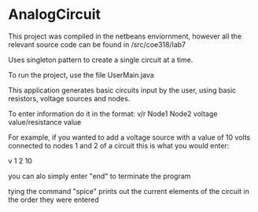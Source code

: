 # AnalogCircuit

This project was compiled in the netbeans enviornment, however all the relevant source code can be found in /src/coe318/lab7

Uses singleton pattern to create a single circuit at a time.

To run the project, use the file UserMain.java

This application generates basic circuits input by the user, using basic resistors, voltage sources and nodes.


To enter information do it in the format: v/r Node1 Node2 voltage value/resistance value

For example, if you wanted to add a voltage source with a value of 10 volts connected to nodes 1 and 2 of a circuit this is what you would enter:

v 1 2 10

you can alo simply enter "end" to terminate the program

tying the command "spice" prints out the current elements of the circuit in the order they were entered
